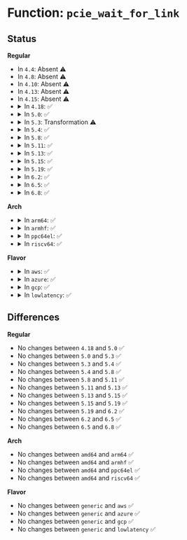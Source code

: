 # Function: <code>pcie_wait_for_link</code>

## Status
<b>Regular</b>
<ul>
<li>
In <code>4.4</code>: Absent ⚠️
</li>
<li>
In <code>4.8</code>: Absent ⚠️
</li>
<li>
In <code>4.10</code>: Absent ⚠️
</li>
<li>
In <code>4.13</code>: Absent ⚠️
</li>
<li>
In <code>4.15</code>: Absent ⚠️
</li>
<li>
<details>
<summary>In <code>4.18</code>: ✅</summary>

```c
bool pcie_wait_for_link(struct pci_dev *pdev, bool active);
```

**Collision:** Unique Global

**Inline:** No

**Transformation:** False

**Instances:**

```
In drivers/pci/pci.c (ffffffff8151e6e0)
Location: drivers/pci/pci.c:4248
Inline: False
Direct callers:
  - drivers/pci/pcie/err.c:pcie_do_fatal_recovery
  - drivers/pci/pcie/dpc.c:dpc_reset_link
  - drivers/pci/hotplug/pciehp_hpc.c:pciehp_check_link_status
```
**Symbols:**

```
ffffffff8151e6e0-ffffffff8151e796: pcie_wait_for_link (STB_GLOBAL)
```
</details>
</li>
<li>
<details>
<summary>In <code>5.0</code>: ✅</summary>

```c
bool pcie_wait_for_link(struct pci_dev *pdev, bool active);
```

**Collision:** Unique Global

**Inline:** No

**Transformation:** False

**Instances:**

```
In drivers/pci/pci.c (ffffffff81534470)
Location: drivers/pci/pci.c:4520
Inline: False
Direct callers:
  - drivers/pci/pcie/dpc.c:dpc_reset_link
  - drivers/pci/pcie/dpc.c:dpc_reset_link
  - drivers/pci/hotplug/pciehp_hpc.c:pciehp_check_link_status
```
**Symbols:**

```
ffffffff81534470-ffffffff8153457d: pcie_wait_for_link (STB_GLOBAL)
```
</details>
</li>
<li>
<details>
<summary>In <code>5.3</code>: Transformation ⚠️</summary>

```c
bool pcie_wait_for_link(struct pci_dev *pdev, bool active);
```

**Collision:** Unique Global

**Inline:** No

**Transformation:** True

**Instances:**

```
In drivers/pci/pci.c (0)
Location: drivers/pci/pci.c:4617
Inline: False
Direct callers:
  - drivers/pci/pcie/dpc.c:dpc_reset_link
  - drivers/pci/pcie/dpc.c:dpc_reset_link
  - drivers/pci/hotplug/pciehp_hpc.c:pciehp_check_link_status
```
**Symbols:**

```
ffffffff81564db2-ffffffff81564ddb: pcie_wait_for_link.cold (STB_LOCAL)
ffffffff81563940-ffffffff81563a2b: pcie_wait_for_link (STB_GLOBAL)
```
</details>
</li>
<li>
<details>
<summary>In <code>5.4</code>: ✅</summary>

```c
bool pcie_wait_for_link(struct pci_dev *pdev, bool active);
```

**Collision:** Unique Global

**Inline:** No

**Transformation:** False

**Instances:**

```
In drivers/pci/pci.c (ffffffff81584b00)
Location: drivers/pci/pci.c:4667
Inline: False
Direct callers:
  - drivers/pci/pcie/dpc.c:dpc_reset_link
  - drivers/pci/pcie/dpc.c:dpc_reset_link
  - drivers/pci/hotplug/pciehp_hpc.c:pciehp_check_link_status
```
**Symbols:**

```
ffffffff81584b00-ffffffff81584b19: pcie_wait_for_link (STB_GLOBAL)
```
</details>
</li>
<li>
<details>
<summary>In <code>5.8</code>: ✅</summary>

```c
bool pcie_wait_for_link(struct pci_dev *pdev, bool active);
```

**Collision:** Unique Global

**Inline:** No

**Transformation:** False

**Instances:**

```
In drivers/pci/pci.c (ffffffff8162b720)
Location: drivers/pci/pci.c:4697
Inline: False
Direct callers:
  - drivers/pci/pcie/dpc.c:dpc_reset_link
  - drivers/pci/pcie/dpc.c:dpc_reset_link
  - drivers/pci/hotplug/pciehp_hpc.c:pciehp_check_link_status
```
**Symbols:**

```
ffffffff8162b720-ffffffff8162b739: pcie_wait_for_link (STB_GLOBAL)
```
</details>
</li>
<li>
<details>
<summary>In <code>5.11</code>: ✅</summary>

```c
bool pcie_wait_for_link(struct pci_dev *pdev, bool active);
```

**Collision:** Unique Global

**Inline:** No

**Transformation:** False

**Instances:**

```
In drivers/pci/pci.c (ffffffff81651420)
Location: drivers/pci/pci.c:4770
Inline: False
Direct callers:
  - drivers/pci/pcie/dpc.c:dpc_reset_link
  - drivers/pci/pcie/dpc.c:dpc_reset_link
  - drivers/pci/hotplug/pciehp_hpc.c:pciehp_check_link_status
```
**Symbols:**

```
ffffffff81651420-ffffffff81651439: pcie_wait_for_link (STB_GLOBAL)
```
</details>
</li>
<li>
<details>
<summary>In <code>5.13</code>: ✅</summary>

```c
bool pcie_wait_for_link(struct pci_dev *pdev, bool active);
```

**Collision:** Unique Global

**Inline:** No

**Transformation:** False

**Instances:**

```
In drivers/pci/pci.c (ffffffff81633ea0)
Location: drivers/pci/pci.c:4819
Inline: False
Direct callers:
  - drivers/pci/pcie/dpc.c:dpc_reset_link
  - drivers/pci/pcie/dpc.c:dpc_reset_link
  - drivers/pci/hotplug/pciehp_hpc.c:pciehp_check_link_status
```
**Symbols:**

```
ffffffff81633ea0-ffffffff81633eb9: pcie_wait_for_link (STB_GLOBAL)
```
</details>
</li>
<li>
<details>
<summary>In <code>5.15</code>: ✅</summary>

```c
bool pcie_wait_for_link(struct pci_dev *pdev, bool active);
```

**Collision:** Unique Global

**Inline:** No

**Transformation:** False

**Instances:**

```
In drivers/pci/pci.c (ffffffff816a4080)
Location: drivers/pci/pci.c:4871
Inline: False
Direct callers:
  - drivers/pci/pcie/dpc.c:dpc_reset_link
  - drivers/pci/pcie/dpc.c:dpc_reset_link
  - drivers/pci/hotplug/pciehp_hpc.c:pciehp_check_link_status
```
**Symbols:**

```
ffffffff816a4080-ffffffff816a4099: pcie_wait_for_link (STB_GLOBAL)
```
</details>
</li>
<li>
<details>
<summary>In <code>5.19</code>: ✅</summary>

```c
bool pcie_wait_for_link(struct pci_dev *pdev, bool active);
```

**Collision:** Unique Global

**Inline:** No

**Transformation:** False

**Instances:**

```
In drivers/pci/pci.c (ffffffff817c6460)
Location: drivers/pci/pci.c:4967
Inline: False
Direct callers:
  - drivers/pci/pcie/dpc.c:dpc_reset_link
  - drivers/pci/pcie/dpc.c:dpc_reset_link
  - drivers/pci/hotplug/pciehp_hpc.c:pciehp_check_link_status
```
**Symbols:**

```
ffffffff817c6460-ffffffff817c6483: pcie_wait_for_link (STB_GLOBAL)
```
</details>
</li>
<li>
<details>
<summary>In <code>6.2</code>: ✅</summary>

```c
bool pcie_wait_for_link(struct pci_dev *pdev, bool active);
```

**Collision:** Unique Global

**Inline:** No

**Transformation:** False

**Instances:**

```
In drivers/pci/pci.c (ffffffff818e3820)
Location: drivers/pci/pci.c:4910
Inline: False
Direct callers:
  - drivers/pci/pcie/dpc.c:dpc_reset_link
  - drivers/pci/hotplug/pciehp_hpc.c:pciehp_check_link_status
```
**Symbols:**

```
ffffffff818e3820-ffffffff818e3843: pcie_wait_for_link (STB_GLOBAL)
```
</details>
</li>
<li>
<details>
<summary>In <code>6.5</code>: ✅</summary>

```c
bool pcie_wait_for_link(struct pci_dev *pdev, bool active);
```

**Collision:** Unique Global

**Inline:** No

**Transformation:** False

**Instances:**

```
In drivers/pci/pci.c (ffffffff81926d30)
Location: drivers/pci/pci.c:5016
Inline: False
Direct callers:
  - drivers/pci/pcie/dpc.c:dpc_reset_link
  - drivers/pci/hotplug/pciehp_hpc.c:pciehp_check_link_status
```
**Symbols:**

```
ffffffff81926d30-ffffffff81926dcf: pcie_wait_for_link (STB_GLOBAL)
```
</details>
</li>
<li>
<details>
<summary>In <code>6.8</code>: ✅</summary>

```c
bool pcie_wait_for_link(struct pci_dev *pdev, bool active);
```

**Collision:** Unique Global

**Inline:** No

**Transformation:** False

**Instances:**

```
In drivers/pci/pci.c (ffffffff8196f4d0)
Location: drivers/pci/pci.c:5126
Inline: False
Direct callers:
  - drivers/pci/pcie/dpc.c:dpc_reset_link
  - drivers/pci/hotplug/pciehp_hpc.c:pciehp_check_link_status
```
**Symbols:**

```
ffffffff8196f4d0-ffffffff8196f56f: pcie_wait_for_link (STB_GLOBAL)
```
</details>
</li>
</ul>
<b>Arch</b>
<ul>
<li>
<details>
<summary>In <code>arm64</code>: ✅</summary>

```c
bool pcie_wait_for_link(struct pci_dev *pdev, bool active);
```

**Collision:** Unique Global

**Inline:** No

**Transformation:** False

**Instances:**

```
In drivers/pci/pci.c (ffff8000106e9138)
Location: drivers/pci/pci.c:4667
Inline: False
Direct callers:
  - drivers/pci/pcie/dpc.c:dpc_reset_link
  - drivers/pci/pcie/dpc.c:dpc_reset_link
  - drivers/pci/hotplug/pciehp_hpc.c:pciehp_check_link_status
```
**Symbols:**

```
ffff8000106e9138-ffff8000106e9170: pcie_wait_for_link (STB_GLOBAL)
```
</details>
</li>
<li>
<details>
<summary>In <code>armhf</code>: ✅</summary>

```c
bool pcie_wait_for_link(struct pci_dev *pdev, bool active);
```

**Collision:** Unique Global

**Inline:** No

**Transformation:** False

**Instances:**

```
In drivers/pci/pci.c (c08840f4)
Location: drivers/pci/pci.c:4667
Inline: False
Direct callers:
  - drivers/pci/pcie/dpc.c:dpc_reset_link
  - drivers/pci/pcie/dpc.c:dpc_reset_link
```
**Symbols:**

```
c08840f4-c0884114: pcie_wait_for_link (STB_GLOBAL)
```
</details>
</li>
<li>
<details>
<summary>In <code>ppc64el</code>: ✅</summary>

```c
bool pcie_wait_for_link(struct pci_dev *pdev, bool active);
```

**Collision:** Unique Global

**Inline:** No

**Transformation:** False

**Instances:**

```
In drivers/pci/pci.c (c000000000863f70)
Location: drivers/pci/pci.c:4667
Inline: False
```
**Symbols:**

```
c000000000863f70-c000000000863f88: pcie_wait_for_link (STB_GLOBAL)
```
</details>
</li>
<li>
<details>
<summary>In <code>riscv64</code>: ✅</summary>

```c
bool pcie_wait_for_link(struct pci_dev *pdev, bool active);
```

**Collision:** Unique Global

**Inline:** No

**Transformation:** False

**Instances:**

```
In drivers/pci/pci.c (ffffffe0004bf538)
Location: drivers/pci/pci.c:4667
Inline: False
Direct callers:
  - drivers/pci/pcie/dpc.c:dpc_reset_link
  - drivers/pci/pcie/dpc.c:dpc_reset_link
  - drivers/pci/hotplug/pciehp_hpc.c:pciehp_check_link_status
```
**Symbols:**

```
ffffffe0004bf538-ffffffe0004bf56e: pcie_wait_for_link (STB_GLOBAL)
```
</details>
</li>
</ul>
<b>Flavor</b>
<ul>
<li>
<details>
<summary>In <code>aws</code>: ✅</summary>

```c
bool pcie_wait_for_link(struct pci_dev *pdev, bool active);
```

**Collision:** Unique Global

**Inline:** No

**Transformation:** False

**Instances:**

```
In drivers/pci/pci.c (ffffffff81579020)
Location: drivers/pci/pci.c:4667
Inline: False
Direct callers:
  - drivers/pci/pcie/dpc.c:dpc_reset_link
  - drivers/pci/pcie/dpc.c:dpc_reset_link
  - drivers/pci/hotplug/pciehp_hpc.c:pciehp_check_link_status
```
**Symbols:**

```
ffffffff81579020-ffffffff81579039: pcie_wait_for_link (STB_GLOBAL)
```
</details>
</li>
<li>
<details>
<summary>In <code>azure</code>: ✅</summary>

```c
bool pcie_wait_for_link(struct pci_dev *pdev, bool active);
```

**Collision:** Unique Global

**Inline:** No

**Transformation:** False

**Instances:**

```
In drivers/pci/pci.c (ffffffff81567760)
Location: drivers/pci/pci.c:4667
Inline: False
Direct callers:
  - drivers/pci/pcie/dpc.c:dpc_reset_link
  - drivers/pci/pcie/dpc.c:dpc_reset_link
  - drivers/pci/hotplug/pciehp_hpc.c:pciehp_check_link_status
```
**Symbols:**

```
ffffffff81567760-ffffffff81567779: pcie_wait_for_link (STB_GLOBAL)
```
</details>
</li>
<li>
<details>
<summary>In <code>gcp</code>: ✅</summary>

```c
bool pcie_wait_for_link(struct pci_dev *pdev, bool active);
```

**Collision:** Unique Global

**Inline:** No

**Transformation:** False

**Instances:**

```
In drivers/pci/pci.c (ffffffff81578850)
Location: drivers/pci/pci.c:4667
Inline: False
Direct callers:
  - drivers/pci/pcie/dpc.c:dpc_reset_link
  - drivers/pci/pcie/dpc.c:dpc_reset_link
  - drivers/pci/hotplug/pciehp_hpc.c:pciehp_check_link_status
```
**Symbols:**

```
ffffffff81578850-ffffffff81578869: pcie_wait_for_link (STB_GLOBAL)
```
</details>
</li>
<li>
<details>
<summary>In <code>lowlatency</code>: ✅</summary>

```c
bool pcie_wait_for_link(struct pci_dev *pdev, bool active);
```

**Collision:** Unique Global

**Inline:** No

**Transformation:** False

**Instances:**

```
In drivers/pci/pci.c (ffffffff81592d10)
Location: drivers/pci/pci.c:4667
Inline: False
Direct callers:
  - drivers/pci/pcie/dpc.c:dpc_reset_link
  - drivers/pci/pcie/dpc.c:dpc_reset_link
  - drivers/pci/hotplug/pciehp_hpc.c:pciehp_check_link_status
```
**Symbols:**

```
ffffffff81592d10-ffffffff81592d29: pcie_wait_for_link (STB_GLOBAL)
```
</details>
</li>
</ul>

## Differences
<b>Regular</b>
<ul>
<li>
No changes between <code>4.18</code> and <code>5.0</code> ✅
</li>
<li>
No changes between <code>5.0</code> and <code>5.3</code> ✅
</li>
<li>
No changes between <code>5.3</code> and <code>5.4</code> ✅
</li>
<li>
No changes between <code>5.4</code> and <code>5.8</code> ✅
</li>
<li>
No changes between <code>5.8</code> and <code>5.11</code> ✅
</li>
<li>
No changes between <code>5.11</code> and <code>5.13</code> ✅
</li>
<li>
No changes between <code>5.13</code> and <code>5.15</code> ✅
</li>
<li>
No changes between <code>5.15</code> and <code>5.19</code> ✅
</li>
<li>
No changes between <code>5.19</code> and <code>6.2</code> ✅
</li>
<li>
No changes between <code>6.2</code> and <code>6.5</code> ✅
</li>
<li>
No changes between <code>6.5</code> and <code>6.8</code> ✅
</li>
</ul>
<b>Arch</b>
<ul>
<li>
No changes between <code>amd64</code> and <code>arm64</code> ✅
</li>
<li>
No changes between <code>amd64</code> and <code>armhf</code> ✅
</li>
<li>
No changes between <code>amd64</code> and <code>ppc64el</code> ✅
</li>
<li>
No changes between <code>amd64</code> and <code>riscv64</code> ✅
</li>
</ul>
<b>Flavor</b>
<ul>
<li>
No changes between <code>generic</code> and <code>aws</code> ✅
</li>
<li>
No changes between <code>generic</code> and <code>azure</code> ✅
</li>
<li>
No changes between <code>generic</code> and <code>gcp</code> ✅
</li>
<li>
No changes between <code>generic</code> and <code>lowlatency</code> ✅
</li>
</ul>

